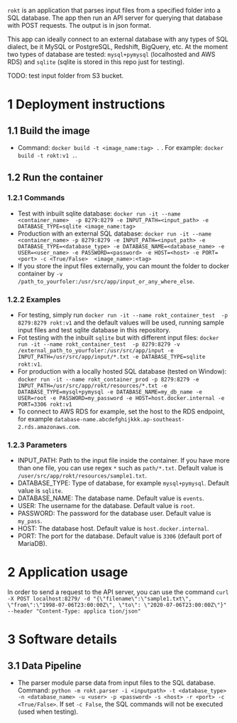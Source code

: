 `rokt` is an application that parses input files from a specified folder into a SQL database. The app then run an API server for querying that database with POST requests. The output is in json format.

This app can ideally connect to an external database with any types of SQL dialect, be it MySQL or PostgreSQL, Redshift, BigQuery, etc. 
At the moment two types of database are tested: `mysql+pymysql` (localhosted and AWS RDS) and `sqlite` (sqlite is stored in this repo just for testing). 

TODO: test input folder from S3 bucket.

# 1 Deployment instructions


## 1.1 Build the image
- Command: `docker build -t <image_name:tag> .` . For example: `docker build -t rokt:v1 .`.
## 1.2 Run the container
### 1.2.1 Commands
- Test with inbuilt sqlite database: `docker run -it --name <container_name>  -p 8279:8279 -e INPUT_PATH=<input_path> -e DATABASE_TYPE=sqlite <image_name:tag>`
- Production with an external SQL database: `docker run -it --name <container_name> -p 8279:8279 -e INPUT_PATH=<input_path> -e DATABASE_TYPE=<database_type> -e DATABASE_NAME=<database_name> -e USER=<user_name> -e PASSWORD=<password> -e HOST=<host> -e PORT=<port> -c <True/False>  <image_name>:<tag>`
- If you store the input files externally, you can mount the folder to docker container by `-v /path_to_yourfoler:/usr/src/app/input_or_any_where_else`. 

### 1.2.2 Examples
- For testing, simply run `docker run -it --name rokt_container_test  -p 8279:8279 rokt:v1` 
and the default values will be used, running sample input files and test sqlite database in this repository.
- Fot testing with the inbuilt `sqlite` but with different input files: `docker run -it --name rokt_container_test  -p 8279:8279 -v /external_path_to_yourfoler:/usr/src/app/input -e INPUT_PATH=/usr/src/app/input/*.txt -e DATABASE_TYPE=sqlite rokt:v1`.
- For production  with a locally hosted SQL database (tested on Window): `docker run -it --name rokt_container_prod -p 8279:8279 -e INPUT_PATH=/usr/src/app/rokt/resources/*.txt -e DATABASE_TYPE=mysql+pymysql -e DATABASE_NAME=my_db_name -e USER=root -e PASSWORD=my_password -e HOST=host.docker.internal
 -e PORT=3306 rokt:v1`
- To connect to AWS RDS for example, set the host to the RDS endpoint, for example `database-name.abcdefghijkkk.ap-southeast-2.rds.amazonaws.com`.

### 1.2.3 Parameters

- INPUT_PATH: Path to the input file inside the container. If you have more than one file, you can use regex `*` such as `path/*.txt`. Default value is `/user/src/app/rokt/resources/sample1.txt`. 
- DATABASE_TYPE: Type of database, for example `mysql+pymysql`. Default value is `sqlite`.
- DATABASE_NAME: The database name. Default value is `events`.
- USER: The username for the database. Default value is `root`.
- PASSWORD: The password for the database user. Default value is `my_pass`.
- HOST: The database host. Default value is `host.docker.internal`.
- PORT: The port for the database. Default value is `3306` (default port of MariaDB). 

# 2 Application usage
In order to send a request to the API server, you can use the command
`curl -X POST localhost:8279/ -d "{\"filename\":\"sample1.txt\", \"from\":\"1998-07-06T23:00:00Z\", \"to\": \"2020-07-06T23:00:00Z\"}"  --header "Content-Type: applica
tion/json"`

# 3 Software details

## 3.1 Data Pipeline

- The parser module parse data from input files to the SQL database. Command: `python -m rokt.parser -i <inputpath> -t <database_type> -n <database_name> -u <user> -p <password> -s <host> -r <port> -c <True/False>`. If set `-c False`, the SQL commands will not be executed (used when testing). 
